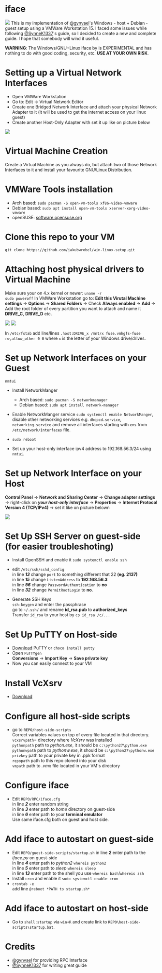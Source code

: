 # iface
![](media/preview.jpg)
This is my implementation of [@gynvael](https://github.com/gynvael)'s Windows - host + Debian - guest setup using a VMWare Workstation 15. I faced some issues while following [@SynneK1337](https://github.com/SynneK1337)'s guide, so I decided to create a new and complete guide. I hope that somebody will wind it useful.

**WARNING**: The Windows/GNU+Linux iface by is EXPERIMENTAL and has nothing to do with good coding, security, etc. **USE AT YOUR OWN RISK**.

# Setting up a Virtual Network Interfaces

* Open VMWare Workstation
* Go to: Edit -> Virtual Network Editor
* Create one Bridged Network Interface and attach your physical Network Adapter to it (it will be used to get the internet access on your linux guest)
* Create another Host-Only Adapter with set it up like on picture below

![](media/virtual-adapters.jpg)

# Virtual Machine Creation
Create a Virtual Machine as you always do, but attach two of those Network Interfaces to it and install your favourite GNU/Linux Distribution.


# VMWare Tools installation
* Arch based: ```sudo pacman -S open-vm-tools xf86-video-vmware```
* Debian based: ```sudo apt install open-vm-tools xserver-xorg-video-vmware```
* openSUSE: [software.opensuse.org](https://software.opensuse.org/download.html?project=Virtualization%3AVMware&package=open-vm-tools)

# Clone this repo to your VM
```
git clone https://github.com/jakubwrobel/win-linux-setup.git
```
# Attaching host physical drivers to Virtual Machine
Make sure your on 4.x kernel or newer: ```uname -r```\
```sudo poweroff```
In VMWare Workstation go to: **Edit this Virutal Machine settings** -> **Options** -> **Shared Folders** -> Check **Always enabled** -> **Add** -> Add the root folder of every partition you want to attach and name it **DRIVE_C**, **DRIVE_D** etc.

![](media/disk_attaching.jpg)
![](media/disks_attached.jpg)

In ```/etc/fstab``` add line/lines ```.host:DRIVE_x /mnt/x fuse.vmhgfs-fuse rw,allow_other 0 0``` where ```x``` is the letter of your Windows drive/drives.

# Set up Network Interfaces on your Guest
```nmtui```
* Install NetworkManger
  * Arch based: ```sudo pacman -S networkmanager```
  * Debian based: ```sudo apt install network-manager```

* Enable NetworkManger service ```sudo systemctl enable NetworkManger```, disable other networking services e.g. ```dhcpcd.service```, ```networking.service``` and remove all interfaces starting with ``ens`` from ```/etc/network/interfaces``` file.
* ```sudo reboot```
* Set up your host-only interface ipv4 address to 192.168.56.3/24 using ```nmtui```. 

# Set up Network Interface on your Host
**Control Panel** -> **Network and Sharing Center** -> **Change adapter settings** -> right-click on ***your host-only interface*** -> **Properties** -> **Internet Protocol Version 4 (TCP/IPv4)** -> set it like on picture belown

![](media/network_configuration.jpg)

# Set Up SSH Server on guest-side **(for easier troubleshoting)**
* Install OpenSSH and enable it ```sudo systemctl enable ssh```
* edit ```/etc/ssh/sshd_config``` \
in line ***13***  change ```port``` to something different that 22 **(eg. 2137)** \
in line ***15*** change ```ListenAddress``` to **192.168.56.3** \
in line ***56*** change ```PasswordAuthentication``` to **no** \
in line ***32*** change ```PermitRootLogin``` to **no**.

* Generate SSH Keys \
```ssh-keygen``` and enter the passphrase \
go to ```~/.ssh/``` and rename **id_rsa.pub** to **authorized_keys** \
Transfer ```id_rsa``` to your host by ```cp id_rsa /c/...```

# Set Up PuTTY on Host-side
* [Download](https://the.earth.li/~sgtatham/putty/latest/w64/putty-64bit-0.70-installer.msi) PuTTY or ```choco install putty```
* Open ```PuTTYgen``` \
**Conversions** -> **Import Key** -> **Save private key**
* Now you can easily connect to your VM

# Install VcXsrv
* [Download](https://sourceforge.net/projects/vcxsrv/)

# Configure all host-side scripts
* go to ```REPO/host-side-scripts``` \
Correct variables values on top of every file located in that directory. \
```vcxsrvpath```= directory where *VcXsrv* was installed \
```pythonpath``` path to *python.exe*, it should be ```c:\python27\python.exe``` \
```pythonwpath``` path to *pythonw.exe*, it should be ```c:\python27\pythonw.exe``` \
```privkey``` path to your private key in .ppk format \
```repopath``` path to this repo cloned into your disk \
```vmpath``` path to *.vmx* file located in your VM's directory

# Configure iface
* Edit ```REPO/RPC/iface.cfg``` \
in line ***2*** enter random string \
in line ***3*** enter path to *home* directory on guest-side \
in line ***6*** enter path to your **terminal emulator** \
Use same iface.cfg both on guest and host side.

# Add iface to autostart on guest-side
* Edit ```REPO/guest-side-scripts/startup.sh```
in line ***2*** enter path to the *iface.py* on guest-side \
in line ***4*** enter path to *python2* ```whereis python2``` \
in line ***5*** enter path to *sleep* ```whereis sleep``` \
in line ***13*** enter path to the shell you use ```whereis bash```/```whereis zsh```
* Install ```cron``` and enable it ```sudo systemctl enable cron```
* ```crontab -e``` \
add line
```@reboot *PATH to startup.sh*```

# Add iface to autostart on host-side
* Go to ```shell:startup``` via ```win+R``` and create link to ```REPO\host-side-scripts\startup.bat```.


# Credits
* [@gynvael](https://github.com/gynvael) for providing RPC Interface
* [@SynneK1337](https://github.com/SynneK1337) for writing great guide
